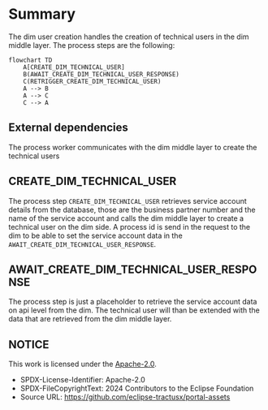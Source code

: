 # Summary

The dim user creation handles the creation of technical users in the dim middle layer. The process steps are the following:

```mermaid
flowchart TD
    A[CREATE_DIM_TECHNICAL_USER]
    B(AWAIT_CREATE_DIM_TECHNICAL_USER_RESPONSE)
    C(RETRIGGER_CREATE_DIM_TECHNICAL_USER)
    A --> B
    A --> C
    C --> A
```

## External dependencies

The process worker communicates with the dim middle layer to create the technical users

## CREATE_DIM_TECHNICAL_USER

The process step `CREATE_DIM_TECHNICAL_USER` retrieves service account details from the database, those are the business partner number and the name of the service account and calls the dim middle layer to create a technical user on the dim side. A process id is send in the request to the dim to be able to set the service account data in the `AWAIT_CREATE_DIM_TECHNICAL_USER_RESPONSE`.

## AWAIT_CREATE_DIM_TECHNICAL_USER_RESPONSE

The process step is just a placeholder to retrieve the service account data on api level from the dim. The technical user will than be extended with the data that are retrieved from the dim middle layer.

## NOTICE

This work is licensed under the [Apache-2.0](https://www.apache.org/licenses/LICENSE-2.0).

- SPDX-License-Identifier: Apache-2.0
- SPDX-FileCopyrightText: 2024 Contributors to the Eclipse Foundation
- Source URL: https://github.com/eclipse-tractusx/portal-assets
